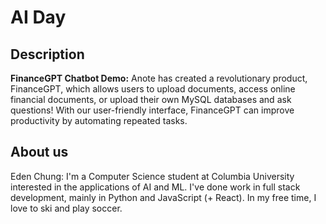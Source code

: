 # AI Day

## Description

<b>FinanceGPT Chatbot Demo:</b> Anote has created a revolutionary product, FinanceGPT, which allows users to upload documents, access online financial documents, or upload their own MySQL databases and ask questions! With our user-friendly interface, FinanceGPT can improve productivity by automating repeated tasks.

## About us
Eden Chung: I'm a Computer Science student at Columbia University interested in the applications of AI and ML. I've done work in full stack development, mainly in Python and JavaScript (+ React). In my free time, I love to ski and play soccer.